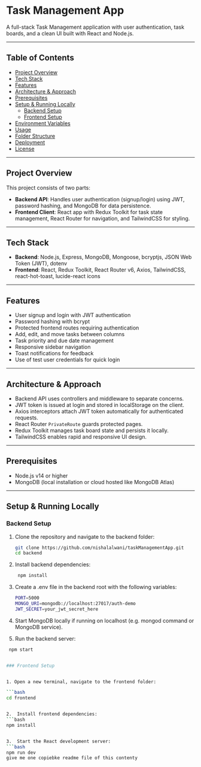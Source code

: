 # Task Management App

A full-stack Task Management application with user authentication, task boards, and a clean UI built with React and Node.js.

---

## Table of Contents

- [Project Overview](#project-overview)  
- [Tech Stack](#tech-stack)  
- [Features](#features)  
- [Architecture & Approach](#architecture--approach)  
- [Prerequisites](#prerequisites)  
- [Setup & Running Locally](#setup--running-locally)  
  - [Backend Setup](#backend-setup)  
  - [Frontend Setup](#frontend-setup)  
- [Environment Variables](#environment-variables)  
- [Usage](#usage)  
- [Folder Structure](#folder-structure)  
- [Deployment](#deployment)  
- [License](#license)  

---

## Project Overview

This project consists of two parts:

- **Backend API**: Handles user authentication (signup/login) using JWT, password hashing, and MongoDB for data persistence.
- **Frontend Client**: React app with Redux Toolkit for task state management, React Router for navigation, and TailwindCSS for styling.

---

## Tech Stack

- **Backend**: Node.js, Express, MongoDB, Mongoose, bcryptjs, JSON Web Token (JWT), dotenv  
- **Frontend**: React, Redux Toolkit, React Router v6, Axios, TailwindCSS, react-hot-toast, lucide-react icons  

---

## Features

- User signup and login with JWT authentication  
- Password hashing with bcrypt  
- Protected frontend routes requiring authentication  
- Add, edit, and move tasks between columns  
- Task priority and due date management  
- Responsive sidebar navigation  
- Toast notifications for feedback  
- Use of test user credentials for quick login  

---

## Architecture & Approach

- Backend API uses controllers and middleware to separate concerns.  
- JWT token is issued at login and stored in localStorage on the client.  
- Axios interceptors attach JWT token automatically for authenticated requests.  
- React Router `PrivateRoute` guards protected pages.  
- Redux Toolkit manages task board state and persists it locally.  
- TailwindCSS enables rapid and responsive UI design.  

---

## Prerequisites

- Node.js v14 or higher  
- MongoDB (local installation or cloud hosted like MongoDB Atlas)  

---

## Setup & Running Locally

### Backend Setup

1. Clone the repository and navigate to the backend folder:

   ```bash
   git clone https://github.com/nishalalwani/taskManagementApp.git
   cd backend

2. Install backend dependencies:
   ```bash
    npm install

3. Create a .env file in the backend root with the following variables:
   ```bash
   PORT=5000
   MONGO_URI=mongodb://localhost:27017/auth-demo
   JWT_SECRET=your_jwt_secret_here

4. Start MongoDB locally if running on localhost (e.g. mongod command or MongoDB service).

5. Run the backend server:
  ```bash
   npm start


### Frontend Setup


1. Open a new terminal, navigate to the frontend folder:

  ```bash
  cd frontend


2.  Install frontend dependencies:
  ```bash
  npm install


3.  Start the React development server:
  ```bash
npm run dev
 give me one copiebke readme file of this contenty